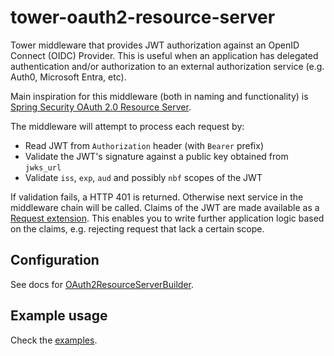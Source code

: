 # tower-oauth2-resource-server

Tower middleware that provides JWT authorization against an OpenID Connect (OIDC) Provider.
This is useful when an application has delegated authentication and/or authorization to an external authorization service (e.g. Auth0, Microsoft Entra, etc).

Main inspiration for this middleware (both in naming and functionality) is [Spring Security OAuth 2.0 Resource Server](https://docs.spring.io/spring-security/reference/servlet/oauth2/resource-server/index.html).

The middleware will attempt to process each request by:
 - Read JWT from `Authorization` header (with `Bearer` prefix)
 - Validate the JWT's signature against a public key obtained from `jwks_url`
 - Validate `iss`, `exp`, `aud` and possibly `nbf` scopes of the JWT

If validation fails, a HTTP 401 is returned.
Otherwise next service in the middleware chain will be called.
Claims of the JWT are made available as a [Request extension](https://docs.rs/http/latest/http/struct.Extensions.html).
This enables you to write further application logic based on the claims, e.g. rejecting request that lack a certain scope.

## Configuration

See docs for [OAuth2ResourceServerBuilder](https://insert-docs-url).

## Example usage

Check the [examples](https://github.com/Dunklas/tower-oauth2-resource-server/tree/main/examples).
